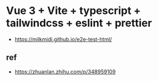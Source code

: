 # Vue 3 + Vite + typescript + tailwindcss + eslint + prettier
- https://milkmidi.github.io/e2e-test-html/
## ref
- https://zhuanlan.zhihu.com/p/348959109